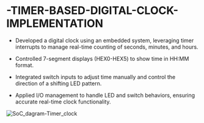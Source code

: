 # -TIMER-BASED-DIGITAL-CLOCK-IMPLEMENTATION
- Developed a digital clock using an embedded system, leveraging timer interrupts to manage real-time counting of seconds, minutes, and hours.

- Controlled 7-segment displays (HEX0-HEX5) to show time in HH:MM format.

- Integrated switch inputs to adjust time manually and control the direction of a shifting LED pattern.

- Applied I/O management to handle LED and switch behaviors, ensuring accurate real-time clock functionality.

![SoC_dagram-Timer_clock](https://github.com/user-attachments/assets/b7c7e4f9-a69f-4625-be62-94cb7b33519e)

